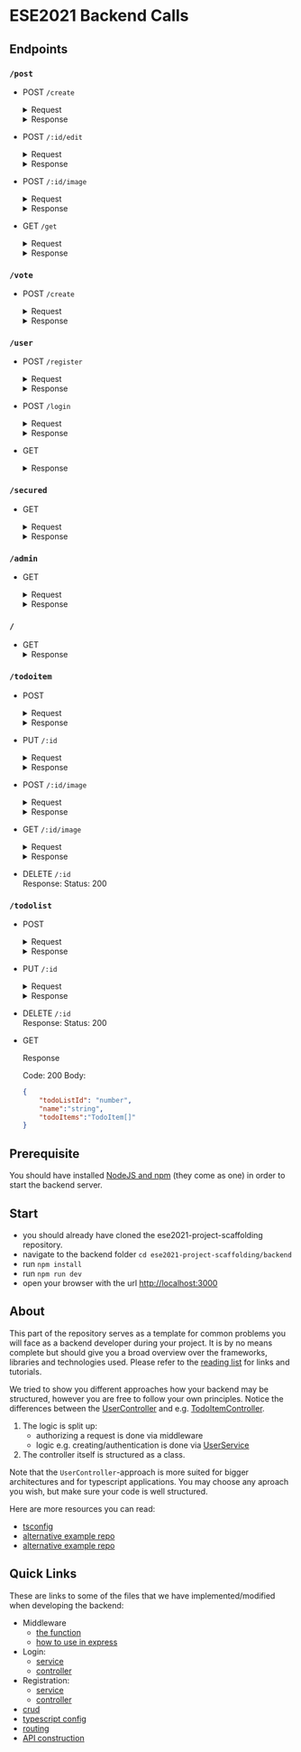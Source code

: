 # ESE2021 Backend Calls

## Endpoints
### `/post`
  - POST `/create`
    <details>
        <summary>Request</summary>

          Header: Authorization: Bearer  + `token`
          Body:
      ```json
      {
          "title":"string",
          "text":"string",
          "image":"string",
    	  "category": ["category1","category2","category3"]
      }

      ```
    </details>

    <details>
        <summary>Response</summary>
		
        Code: 200 
        Body:
    ```json
    {
        "postId": 4,
        "title": "string",
        "text": "string",
        "image": "string",
        "category": [
        	"category1",
        	"category2",
        	"category3"
    	],
        "userId": 1,
        "updatedAt": "2021-10-26T12:08:13.091Z",
        "createdAt": "2021-10-26T12:08:13.091Z"
    }
    ```
        Code: 500
        Body:
    ```json
    {
        "error": "titleIsEmpty",
        "message": "Title cannot be emtpy"
       }
    ```
        Code: 500
	    Body:
	```json
    {
        "error": "not_authorized",
        "message": "Admins are not authorized to create Posts"
    }
    ```
        Code: 403
        Body:
    ```json
    {
       "message": "Unauthorized"
    }
    ```
    </details>

  - POST `/:id/edit`
      <details>
            <summary>Request</summary>

	      Header: Authorization: Bearer  + `token`
	      Body:
	  ```json
      {
          "title":"string",
          "text":"string",
          "image":"string" //If image is changed, it will automatically change to null 
      }

      ```
      </details>

      <details>
          <summary>Response</summary>

          Code: 200 
          Body:
      ```json
      {
          "postId": 4,
          "title": "string",
          "text": "string",
          "image": "URL_to_image",
    	  "category": [
        	"category1",
        	"category2",
        	"category3"
    	  ],
          "userId": 1,
          "updatedAt": "2021-10-26T12:08:13.091Z",
          "createdAt": "2021-10-26T12:08:13.091Z"
      }
      ```
          Code: 500
          Body:
      ```json
      {
          "error": "Post_not_found",
          "message": "Cant find Post nr."
         }
      ```
          Code: 500
          Body:
      ```json
      {
    	 "error": "not_authorized",
         "message": "Youre not authorized to modify post: <nr>"
      }
      ```
      </details>


  - POST `/:id/image`
    <details>
        <summary>Request</summary>

          Please use "form-data" as a body format.

          Header: Authorization: Bearer  + `token`
          Body:
      ```json
      {
          "image":"<Bilddatei>"
      }

      ```
    </details>

    <details>
        <summary>Response</summary>

        Code: 200 
        Body:
    ```json
    {
        "postId": 4,
        "title": "string",
        "text": "string",
        "image": "URL_to_image",
        "userId": 1,
        "updatedAt": "2021-10-26T12:08:13.091Z",
        "createdAt": "2021-10-26T12:08:13.091Z"
    }
    ```
    	- Post don't exists in database:
        Code: 500
        Body:
    ```json
    {
        "error": "Post_not_found",
        "message": "Cant find Post nr.<xy>"
	   }
    ```
        - User isn't autorized to edit this Post:
        Code: 500
        Body:
    ```json
    {
       "error": "not_authorized",
       "message": "Youre not authorized to modify post: 2"
    }
    ```
    	- No Image in Post or wrong format:
        Code: 500
	    Body:
	```json
    {
       "error": "Upload_error",
       "message": "Cant upload image"
    }
    ```
    </details>
- GET `/get`
  <details>
      <summary>Request</summary>

        Body:
    ```json
    {
        "userId":1 //Optional, only if feedback about the users votes are needed
    }

    ```
  </details>

  <details>
      <summary>Response</summary>

      Code: 200 
      Body:
  ```json
  [
    {
        "postId": 1,
        "userId": 1,
        "title": "test",
        "text": "testetst",
        "image": "URL",
        "category": [
            "test",
            "test2"
        ],
        "createdAt": "2021-11-03T16:38:31.527Z",
        "updatedAt": "2021-11-03T16:38:31.527Z",
        "vote": 1,
        "myVote": 1, //Only appears if userId is defined in body
        "userName": "userName"
    },
    {
        "postId": 2,
        "userId": 1,
        "title": "test",
        "text": "testetst",
        "image": "URL",
        "category": [
            "test",
            "test2"
        ],
        "createdAt": "2021-11-05T09:36:38.297Z",
        "updatedAt": "2021-11-05T09:36:38.297Z",
        "vote": -1,
        "myVote": -1, //Only appears if userId is defined in body
        "userName": "userName"
    }
  ]
  ```
### `/vote`
- POST `/create`
  <details>
      <summary>Request</summary>

        Header: Authorization: Bearer  + `token`
        Body:
    ```json
    {
        "postId":1,
        "vote":1 //can be 1,0,-1 will automatically update the vote if changed.
    }

    ```
  </details>

  <details>
      <summary>Response</summary>

      Code: 200 
      Body:
  ```json
  {
    "voteId": 1,
    "postId": 1,
    "userId": 1,
    "vote": 1,
    "createdAt": "2021-11-03T16:40:27.638Z",
    "updatedAt": "2021-11-03T16:49:56.814Z"
  }
  ```
      Code: 500
      Body: //only occurs if a call is made without change of vote attribut
  ```json
  {
      "error": "already_voted",
      "message": "Youve already voted on this post"
  }
  ```
      Code: 500
      Body: 
  ```json
  {
      "error": "post_doesnt_exist",
      "message": "Post doesnt exist"
  }
  ```
      Code: 500
      Body: 
  ```json
  {
      "error": "wrong_vote_number",
      "message": "You can only vote 1,0,-1"
  }
  ```
      Code: 500
      Body:
  ```json
  {
      "error": "not_authorized",
      "message": "Admins are not authorized to create Posts"
  }
  ```
      Code: 403
      Body:
  ```json
  {
     "message": "Unauthorized"
  }
  ```
  </details>
### `/user`
- POST `/register`
    <details>
        <summary>Request</summary>

        Code: 200
        Body:
    ```json
    {
        "userName":"string",
        "password":"string"
    }

    ```
    </details>
    <details>
        <summary>Response</summary>

        Code: 200
        Body:
    ```json
    {
       "admin": false,
    "userId": 1,
    "userName": "string",
    "firstName": "string",
    "lastName": "string",
    "email": "string",
    "address": "string",
    "phone": "string",
    "birthday": 324234234,
    "password": "string-hashed",
    "updatedAt": "2021-10-19T12:59:12.710Z",
    "createdAt": "2021-10-19T12:59:12.710Z"
  }

    ```
      Code: 500
      Body:
    ```json
  {
    "message": {
        "error": "username_already_exists",
        "message": "fdm1 already exists"
      }
  }
    ```
      Code: 500
      Body:
    ```json
  {
    "message": {
        "error": "email_already_exists",
        "message": "x@y.com already exists"
      }
  }
    ```
    </details>

- POST `/login`
    <details>
        <summary>Request</summary>

        Code: 200
        Body:
    ```json
    {
        "userName":"string",
        "password":"string"
    }

    ```
    </details>
    <details>
        <summary>Response</summary>

        Code: 200
        Body:
    ```json
    {
      "user": {
        "userId": 1,
        "userName": "Nora",
        "firstName": "Nora",
        "lastName": "Nora",
        "email": "ddd",
        "address": "street",
        "phone": "123",
        "birthday": 12122000,
        "password": "$2b$12$TDIbNFTDA6W/8.yorAOvauPdrBaUSPku2iyX9pMQTlEyRRhEP6gvS",
        "admin": false,
        "createdAt": "2021-10-13T12:51:56.790Z",
        "updatedAt": "2021-10-13T12:51:56.790Z"
     },
     "token": "eyJhbGciOiJIUzI1NiIsInR5cCI6IkpXVCJ9.eyJ1c2VyTmFtZSI6Ik5vcmEiLCJ1c2VySWQiOjEsImFkbWluIjpmYWxzZSwiaWF0IjoxNjM0MTMwNTk4LCJleHAiOjE2MzQxMzc3OTh9.sKgZGDjrdPQlFPAgx2T0v9gl_SeK6F7GxWG4OHwbH7c"
    }

    ```
        Code: 500
        Body:
    ```json
  {
    "message": {
      "error": "usernameNotFound",
      "message": "username not found"
      }
  }
    ```
        Code: 500
        Body:
    ```json
  {
    "message": {
      "error": "wrongPassword",
      "message": "wrong Password"
   	  }
  }
    ```
    </details>

- GET
    <details>
        <summary>Response</summary>

        Code: 200
        Body:
    ```json
    [
        {
            "userId":"string",
            "userName":"string",
            "password":"stirng(hashed)"
        },
        {
            "userId":"string",
            "userName":"string",
            "password":"stirng(hashed)"
        }
		
    ]

    ```
    </details>

### `/secured`
- GET
	<details>
		<summary>Request</summary>

		Header: Authorization: Bearer  + `token`
	</details>

	<details>
		<summary>Response</summary>

		Code: 200 | 403
		Body:
	```json
	{
		"message":"string"
	}

	```
	</details>
	
### `/admin`
- GET
	<details>
		<summary>Request</summary>

	Header: Authorization: Bearer  + `token`
	</details>

	<details>
		<summary>Response</summary>

		Code: 200 | 403
		Body:
	```json
	{
		"message":"string"
	}

	```
	</details>

### `/`
- GET
    <details>
		<summary>Response</summary>
  		Code: 200
		Body:
		<h1>Welcome to the ESE-2021 Course</h1><span style="font-size:100px;"> &#127881; </span>
    </details>

### `/todoitem`
- POST

  <details>
  	<summary>Request</summary>

  ```json
      {
          "name": "string",
          "done": "boolean",
          "todoListId":"number"
      }
  ```

  </details>

  <details>
  	<summary>Response</summary>

  	Code: 200
  	Body:

  ```json
  {
      "todoItemId": "number",
      "name": "string",
      "done": "boolean",
      "todoListId":"number"
  }
  ```
</details>

- PUT `/:id`

  <details>
  	<summary>Request</summary>

  ```json
      {
          "name": "string",
          "done": "boolean",
          "todoListId":"number"
      }
  ```

  </details>

  <details>
  	<summary>Response</summary>

  	Code: 200
  	Body:

  ```json
  {
      "todoItemId": "number",
      "name": "string",
      "done": "boolean",
      "todoListId":"number"
  }
  ```
</details>

- POST `/:id/image`

  <details>
  	<summary>Request</summary>

  ```json
      {
          "filename": "File"
      }
  ```

  </details>

  <details>
  	<summary>Response</summary>

  	Code: 200
  	Body:

  ```json
  {
      "imageId": "number",
      "fileName": "string",
      "todoItem": "number",
      "updatedAt": "string",
      "createdAt": "string"
  }
  ```
</details>

- GET `/:id/image`

  <details>
  	<summary>Request</summary>

  ```json
      {}
  ```

  </details>

  <details>
  	<summary>Response</summary>

  	Code: 200
  	Body:

  ```json
  {
      "imageId": "number",
      "fileName": "string",
      "todoItem": "number",
      "updatedAt": "string",
      "createdAt": "string"
  }
  ```
</details>

- DELETE `/:id`<br/>
  Response: Status: 200

### `/todolist`
- POST
  <details>
  	<summary>Request</summary>

  	Code: 200
  	Body:
  ```json
  {
      "name":"string"
  }

  ```
  </details>
  <details>
  	<summary>Response</summary>

  	Code: 200
  	Body:
  ```json
  {
      "todoListId": "number",
      "name":"string"
  }

  ```
  </details>

- PUT `/:id`
  <details>
  	<summary>Request</summary>

  	Code: 200
  	Body:
  ```json
  {
      "name":"string"
  }

  ```
  </details>
  <details>
  	<summary>Response</summary>

  	Code: 200
  	Body:
  ```json
  {
      "todoListId": "number",
      "name":"string"
  }

  ```
  </details>

- DELETE `/:id`<br>
  Response: Status: 200

- GET
  <summary>Response</summary>

  	Code: 200
  	Body:
  ```json
  {
      "todoListId": "number",
      "name":"string",
      "todoItems":"TodoItem[]"
  }
  ```

## Prerequisite
You should have installed [NodeJS and npm](https://nodejs.org/en/download/) (they come as one) in order to start the backend server.

## Start
- you should already have cloned the ese2021-project-scaffolding repository.
- navigate to the backend folder `cd ese2021-project-scaffolding/backend`
- run `npm install`
- run `npm run dev`
- open your browser with the url [http://localhost:3000](http://localhost:3000/)

## About
This part of the repository serves as a template for common problems you will face as a backend developer during your project. It is by no means complete but should give you a broad overview over the frameworks, libraries and technologies used. Please refer to the [reading list](https://github.com/scg-unibe-ch/ese2021/wiki/Reading-list) for links and tutorials.

We tried to show you different approaches how your backend may be structured, however you are free to follow your own principles.
Notice the differences between the [UserController](./src/controllers/user.controller.ts) and e.g. [TodoItemController](./src/controllers/todoitem.controller.ts).

1. The logic is split up:
    - authorizing a request is done via middleware
    - logic e.g. creating/authentication is done via [UserService](./src/services/user.service.ts)
2. The controller itself is structured as a class.

Note that the `UserController`-approach is more suited for bigger architectures and for typescript applications. You may choose any aproach you wish, but make sure your code is well structured.

Here are more resources you can read:

- [tsconfig](https://www.typescriptlang.org/docs/handbook/tsconfig-json.html)
- [alternative example repo](https://github.com/maximegris/typescript-express-sequelize)
- [alternative example repo](https://developer.okta.com/blog/2018/11/15/node-express-typescript)

## Quick Links
These are links to some of the files that we have implemented/modified when developing the backend:

- Middleware
    - [the function](./src/middlewares/checkAuth.ts)
    - [how to use in express](./src/controllers/secured.controller.ts)
- Login:
    - [service](./src/services/user.service.ts)
    - [controller](./src/controllers/user.controller.ts)
- Registration:
    - [service](./src/services/user.service.ts)
    - [controller](./src/controllers/user.controller.ts)
- [crud](./src/controllers/todolist.controller.ts)
- [typescript config](./src/tsconfig.json)
- [routing](./src/controllers)
- [API construction](./src/server.ts)

